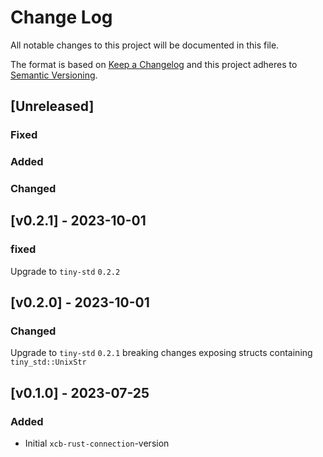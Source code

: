 # Change Log
All notable changes to this project will be documented in this file.

The format is based on [Keep a Changelog](http://keepachangelog.com/)
and this project adheres to [Semantic Versioning](http://semver.org/).
## [Unreleased]
### Fixed

### Added

### Changed

## [v0.2.1] - 2023-10-01

### fixed
Upgrade to `tiny-std` `0.2.2`

## [v0.2.0] - 2023-10-01

### Changed
Upgrade to `tiny-std` `0.2.1` breaking changes 
exposing structs containing `tiny_std::UnixStr`

## [v0.1.0] - 2023-07-25

### Added
- Initial `xcb-rust-connection`-version